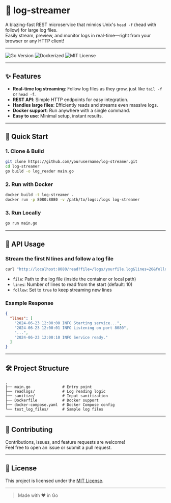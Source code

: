 # 🚀 log-streamer

A blazing-fast REST microservice that mimics Unix's `head -f` (head with follow) for large log files.  
Easily stream, preview, and monitor logs in real-time—right from your browser or any HTTP client!

---

![Go Version](https://img.shields.io/badge/Go-1.18%2B-blue?logo=go)
![Dockerized](https://img.shields.io/badge/Docker-ready-blue?logo=docker)
![MIT License](https://img.shields.io/badge/license-MIT-green)

---

## ✨ Features

- **Real-time log streaming**: Follow log files as they grow, just like `tail -f` or `head -f`.
- **REST API**: Simple HTTP endpoints for easy integration.
- **Handles large files**: Efficiently reads and streams even massive logs.
- **Docker support**: Run anywhere with a single command.
- **Easy to use**: Minimal setup, instant results.

---

## 🚀 Quick Start

### 1. Clone & Build

```bash
git clone https://github.com/yourusername/log-streamer.git
cd log-streamer
go build -o log_reader main.go
```

### 2. Run with Docker

```bash
docker build -t log-streamer .
docker run -p 8080:8080 -v /path/to/logs:/logs log-streamer
```

### 3. Run Locally

```bash
go run main.go
```

---

## 📡 API Usage

### Stream the first N lines and follow a log file

```bash
curl "http://localhost:8080/read?file=/logs/yourfile.log&lines=20&follow=true"
```

- `file`: Path to the log file (inside the container or local path)
- `lines`: Number of lines to read from the start (default: 10)
- `follow`: Set to `true` to keep streaming new lines

### Example Response

```json
{
  "lines": [
    "2024-06-23 12:00:00 INFO Starting service...",
    "2024-06-23 12:00:01 INFO Listening on port 8080",
    "...",
    "2024-06-23 12:00:10 INFO Service ready."
  ]
}
```

---

## 🛠️ Project Structure

```
.
├── main.go              # Entry point
├── readlogs/            # Log reading logic
├── sanitize/            # Input sanitization
├── Dockerfile           # Docker support
├── docker-compose.yaml  # Docker Compose config
└── test_log_files/      # Sample log files
```

---

## 🤝 Contributing

Contributions, issues, and feature requests are welcome!  
Feel free to open an issue or submit a pull request.

---

## 📄 License

This project is licensed under the [MIT License](LICENSE).

---

> Made with ❤️ in Go
